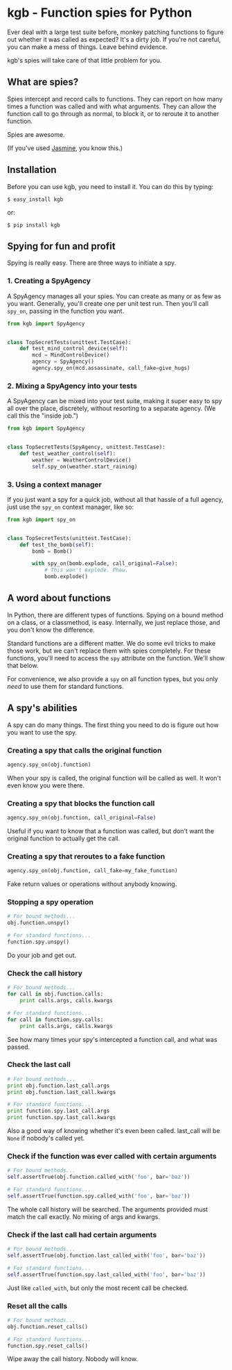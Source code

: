 kgb - Function spies for Python
===============================

Ever deal with a large test suite before, monkey patching functions to figure
out whether it was called as expected? It's a dirty job. If you're not careful,
you can make a mess of things. Leave behind evidence.

kgb's spies will take care of that little problem for you.


What are spies?
---------------

Spies intercept and record calls to functions. They can report on how many times
a function was called and with what arguments. They can allow the function call
to go through as normal, to block it, or to reroute it to another function.

Spies are awesome.

(If you've used [Jasmine](http://pivotal.github.io/jasmine/), you know this.)


Installation
------------

Before you can use kgb, you need to install it. You can do this by typing:

    $ easy_install kgb

or:

    $ pip install kgb


Spying for fun and profit
-------------------------

Spying is really easy. There are three ways to initiate a spy.


### 1. Creating a SpyAgency

A SpyAgency manages all your spies. You can create as many or as few as you
want. Generally, you'll create one per unit test run. Then you'll call
`spy_on`, passing in the function you want.

```python
from kgb import SpyAgency


class TopSecretTests(unittest.TestCase):
    def test_mind_control_device(self):
        mcd = MindControlDevice()
        agency = SpyAgency()
        agency.spy_on(mcd.assassinate, call_fake=give_hugs)
```


### 2. Mixing a SpyAgency into your tests

A SpyAgency can be mixed into your test suite, making it super easy to spy
all over the place, discretely, without resorting to a separate agency.
(We call this the "inside job.")

```python
from kgb import SpyAgency


class TopSecretTests(SpyAgency, unittest.TestCase):
    def test_weather_control(self):
        weather = WeatherControlDevice()
        self.spy_on(weather.start_raining)
```


### 3. Using a context manager

If you just want a spy for a quick job, without all that hassle of a full
agency, just use the `spy_on` context manager, like so:

```python
from kgb import spy_on


class TopSecretTests(unittest.TestCase):
    def test_the_bomb(self):
        bomb = Bomb()

        with spy_on(bomb.explode, call_original=False):
            # This won't explode. Phew.
            bomb.explode()
```


A word about functions
----------------------

In Python, there are different types of functions. Spying on a bound method
on a class, or a classmethod, is easy. Internally, we just replace those,
and you don't know the difference.

Standard functions are a different matter. We do some evil tricks to make those
work, but we can't replace them with spies completely. For these functions,
you'll need to access the `spy` attribute on the function. We'll show that
below.

For convenience, we also provide a `spy` on all function types, but you only
*need* to use them for standard functions.


A spy's abilities
-----------------

A spy can do many things. The first thing you need to do is figure out how you
want to use the spy.


### Creating a spy that calls the original function

```python
agency.spy_on(obj.function)
```

When your spy is called, the original function will be called as well.
It won't even know you were there.


### Creating a spy that blocks the function call

```python
agency.spy_on(obj.function, call_original=False)
```

Useful if you want to know that a function was called, but don't want the
original function to actually get the call.


### Creating a spy that reroutes to a fake function

```python
agency.spy_on(obj.function, call_fake=my_fake_function)
```

Fake return values or operations without anybody knowing.


### Stopping a spy operation

```python
# For bound methods...
obj.function.unspy()

# For standard functions...
function.spy.unspy()
```

Do your job and get out.


### Check the call history

```python
# For bound methods...
for call in obj.function.calls:
    print calls.args, calls.kwargs

# For standard functions...
for call in function.spy.calls:
    print calls.args, calls.kwargs
```

See how many times your spy's intercepted a function call, and what was passed.


### Check the last call

```python
# For bound methods...
print obj.function.last_call.args
print obj.function.last_call.kwargs

# For standard functions...
print function.spy.last_call.args
print function.spy.last_call.kwargs
```

Also a good way of knowing whether it's even been called. last_call will be
`None` if nobody's called yet.


### Check if the function was ever called with certain arguments

```python
# For bound methods...
self.assertTrue(obj.function.called_with('foo', bar='baz'))

# For standard functions...
self.assertTrue(function.spy.called_with('foo', bar='baz'))
```

The whole call history will be searched. The arguments provided must match
the call exactly. No mixing of args and kwargs.


### Check if the last call had certain arguments

```python
# For bound methods...
self.assertTrue(obj.function.last_called_with('foo', bar='baz'))

# For standard functions...
self.assertTrue(function.spy.last_called_with('foo', bar='baz'))
```

Just like `called_with`, but only the most recent call be checked.


### Reset all the calls

```python
# For bound methods...
obj.function.reset_calls()

# For standard functions...
function.spy.reset_calls()
```

Wipe away the call history. Nobody will know.
